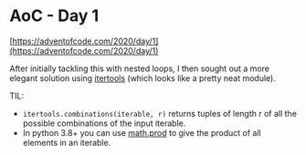 # AoC - Day 1

[https://adventofcode.com/2020/day/1](https://adventofcode.com/2020/day/1)

After initially tackling this with nested loops, I then sought out a more elegant solution using [itertools](https://docs.python.org/3/library/itertools.html) (which looks like a pretty neat module).

TIL:

- `itertools.combinations(iterable, r)` returns tuples of length r of all the possible combinations of the input iterable.
- In python 3.8+ you can use [math.prod](https://docs.python.org/3/library/math.html#math.prod) to give the product of all elements in an iterable.

